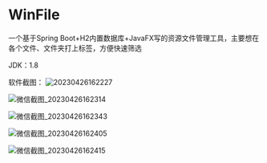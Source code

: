 # WinFile
一个基于Spring Boot+H2内置数据库+JavaFX写的资源文件管理工具，主要想在各个文件、文件夹打上标签，方便快速筛选

JDK：1.8

软件截图：
![20230426162227](https://user-images.githubusercontent.com/50353139/234515871-62612ad3-f171-4352-9fde-3158094054b4.png)

![微信截图_20230426162314](https://user-images.githubusercontent.com/50353139/234515922-f09119e5-6e10-4432-bdc7-9c96991aad12.png)

![微信截图_20230426162343](https://user-images.githubusercontent.com/50353139/234515991-efacdcf9-f2d7-4b23-84ff-3dc54161415d.png)

![微信截图_20230426162405](https://user-images.githubusercontent.com/50353139/234516024-e56c6616-836e-4a3b-ab8e-c34ec3291e76.png)

![微信截图_20230426162415](https://user-images.githubusercontent.com/50353139/234516036-0c9c8074-f9eb-44a9-a785-2c75284b3922.png)
